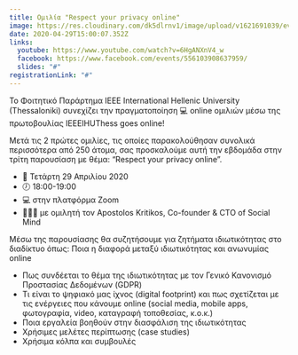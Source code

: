```yaml
---
title: Ομιλία "Respect your privacy online"
image: https://res.cloudinary.com/dk5dlrnv1/image/upload/v1621691039/events/95293237_3363907523639358_398364401456906240_n.jpg_r2azzq.jpg
date: 2020-04-29T15:00:07.352Z
links:
  youtube: https://www.youtube.com/watch?v=6HgANXnV4_w
  facebook: https://www.facebook.com/events/556103908637959/
  slides: "#"
registrationLink: "#"
---
```

Το Φοιτητικό Παράρτημα IEEE International Hellenic University (Thessaloniki) συνεχίζει την πραγματοποίηση 💻 online ομιλιών μέσω της πρωτοβουλίας IEEEIHUThess goes online!

Μετά τις 2 πρώτες ομιλίες, τις οποίες παρακολούθησαν συνολικά περισσότερα από 250 άτομα, σας προσκαλούμε αυτή την εβδομάδα στην τρίτη παρουσίαση με θέμα: “Respect your privacy online”.

- 📆 Τετάρτη 29 Απριλίου 2020
- 🕖 18:00-19:00
- 💻 στην πλατφόρμα Zoom
- 💁🏻‍♂‍ με ομιλητή τον Apostolos Kritikos, Co-founder & CTO of Social Mind

Μέσω της παρουσίασης θα συζητήσουμε για ζητήματα ιδιωτικότητας στο διαδίκτυο όπως:
Ποια η διαφορά μεταξύ ιδιωτικότητας και ανωνυμίας online

- Πως συνδέεται το θέμα της ιδιωτικότητας με τον Γενικό Κανονισμό Προστασίας Δεδομένων (GDPR)
- Τι είναι το ψηφιακό μας ίχνος (digital footprint) και πως σχετίζεται με τις ενέργειες που κάνουμε online (social media, mobile apps, φωτογραφία, video, καταγραφή τοποθεσίας, κ.ο.κ.)
- Ποια εργαλεία βοηθούν στην διασφάλιση της ιδιωτικότητας
- Χρήσιμες μελέτες περίπτωσης (case studies)
- Χρήσιμα κόλπα και συμβουλές